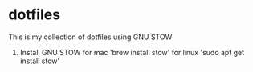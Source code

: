 # dotfiles

This is my collection of dotfiles using GNU STOW

1. Install GNU STOW
   for mac
   'brew install stow'
   for linux
   'sudo apt get install stow'
